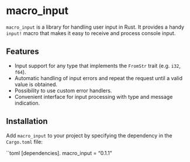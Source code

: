 # macro_input

`macro_input` is a library for handling user input in Rust. It provides a handy `input!` macro that makes it easy to receive and process console input.

## Features

- Input support for any type that implements the `FromStr` trait (e.g. `i32`, `f64`).
- Automatic handling of input errors and repeat the request until a valid value is obtained.
- Possibility to use custom error handlers.
- Convenient interface for input processing with type and message indication.

## Installation

Add ``macro_input`` to your project by specifying the dependency in the ``Cargo.toml`` file:

``toml
[dependencies].
macro_input = “0.1.1”

